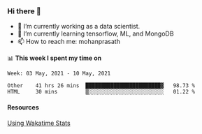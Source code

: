 ### Hi there 👋

- 🔭 I’m currently working as a data scientist.
- 🌱 I’m currently learning tensorflow, ML, and MongoDB
- 📫 How to reach me: mohanprasath

📊 **This week I spent my time on**
<!--START_SECTION:waka-->
```text
Week: 03 May, 2021 - 10 May, 2021

Other    41 hrs 26 mins  ████████████████████████▓   98.73 % 
HTML     30 mins         ▒░░░░░░░░░░░░░░░░░░░░░░░░   01.22 % 
```
<!--END_SECTION:waka-->

#### Resources
[Using Wakatime Stats](https://github.com/marketplace/actions/waka-readme)
